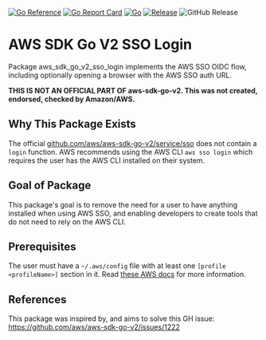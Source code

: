 [![Go Reference](https://pkg.go.dev/badge/github.com/peterHoburg/aws-sdk-go-v2-sso-login.svg)](https://pkg.go.dev/github.com/peterHoburg/aws-sdk-go-v2-sso-login)
[![Go Report Card](https://goreportcard.com/badge/github.com/peterHoburg/aws-sdk-go-v2-sso-login)](https://goreportcard.com/report/github.com/peterHoburg/aws-sdk-go-v2-sso-login)
[![Go](https://github.com/peterHoburg/aws-sdk-go-v2-sso-login/actions/workflows/go.yml/badge.svg)](https://github.com/peterHoburg/aws-sdk-go-v2-sso-login/actions/workflows/go.yml)
[![Release](https://img.shields.io/github/v/release/peterHoburg/aws-sdk-go-v2-sso-login)](https://github.com/peterHoburg/aws-sdk-go-v2-sso-login/releases)
![GitHub Release](https://img.shields.io/github/v/release/peterHoburg/aws-sdk-go-v2-sso-login)

# AWS SDK Go V2 SSO Login
Package aws_sdk_go_v2_sso_login implements the AWS SSO OIDC flow, including optionally opening a browser with the AWS SSO auth URL.


**THIS IS NOT AN OFFICIAL PART OF aws-sdk-go-v2. This was not created, endorsed, checked by Amazon/AWS.**

## Why This Package Exists
The official [github.com/aws/aws-sdk-go-v2/service/sso](https://pkg.go.dev/github.com/aws/aws-sdk-go-v2/service/sso)
does not contain a `login` function. AWS recommends using the AWS CLI `aws sso login` which requires the user has the
AWS CLI installed on their system.

## Goal of Package
This package's goal is to remove the need for a user to have anything installed when using AWS SSO, and enabling
developers to create tools that do not need to rely on the AWS CLI.

## Prerequisites
The user must have a `~/.aws/config` file with at least one `[profile <profileName>]` section in it. Read
[these AWS docs](https://docs.aws.amazon.com/cli/latest/userguide/sso-configure-profile-token.html) for more
information.

## References
This package was inspired by, and aims to solve this GH issue: https://github.com/aws/aws-sdk-go-v2/issues/1222

